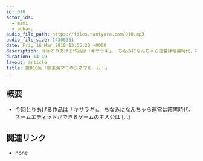 ```yaml
---
id: 010
actor_ids:
  - mami
  - aoharu
audio_file_path: https://files.nantyara.com/010.mp3
audio_file_size: 14306361
date: Fri, 16 Mar 2018 13:55:20 +0000
description: 今回とりあげる作品は「キサラギ」。 ちなみになんちゃら運営は暗黒時代、ネームエディットができるゲームの主人公は [&#8230;]
duration: 14:49
layout: article
title: 第010回「御茶海マミのシネマルーム！」
---
```

## 概要

* 今回とりあげる作品は「キサラギ」。 ちなみになんちゃら運営は暗黒時代、ネームエディットができるゲームの主人公は [&#8230;]

## 関連リンク

* none
